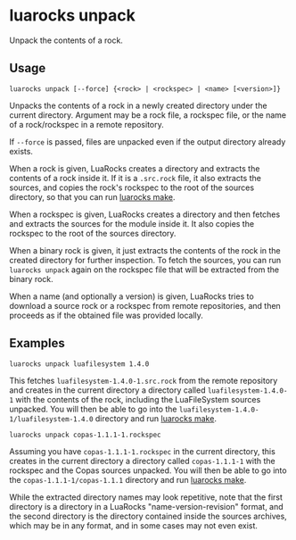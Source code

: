 # luarocks unpack

Unpack the contents of a rock.

## Usage

`luarocks unpack [--force] {<rock> | <rockspec> | <name> [<version>]}`

Unpacks the contents of a rock in a newly created directory under the current
directory. Argument may be a rock file, a rockspec file, or the name of a
rock/rockspec in a remote repository.

If `--force` is passed, files are unpacked even if the output directory
already exists.

When a rock is given, LuaRocks creates a directory and extracts the contents
of a rock inside it. If it is a `.src.rock` file, it also extracts the
sources, and copies the rock's rockspec to the root of the sources directory,
so that you can run [luarocks make](luarocks_make.md).

When a rockspec is given, LuaRocks creates a directory and then fetches and
extracts the sources for the module inside it. It also copies the rockspec to
the root of the sources directory.

When a binary rock is given, it just extracts the contents of the rock in the
created directory for further inspection. To fetch the sources, you can run
`luarocks unpack` again on the rockspec file that will be extracted from the
binary rock.

When a name (and optionally a version) is given, LuaRocks tries to download a
source rock or a rockspec from remote repositories, and then proceeds as if
the obtained file was provided locally.

## Examples

```
luarocks unpack luafilesystem 1.4.0
```

This fetches `luafilesystem-1.4.0-1.src.rock` from the remote repository and
creates in the current directory a directory called `luafilesystem-1.4.0-1`
with the contents of the rock, including the LuaFileSystem sources unpacked.
You will then be able to go into the
`luafilesystem-1.4.0-1/luafilesystem-1.4.0` directory and run [luarocks
make](luarocks_make.md).

```
luarocks unpack copas-1.1.1-1.rockspec
```

Assuming you have `copas-1.1.1-1.rockspec` in the current directory, this
creates in the current directory a directory called `copas-1.1.1-1` with the
rockspec and the Copas sources unpacked. You will then be able to go into the
`copas-1.1.1-1/copas-1.1.1` directory and run [luarocks
make](luarocks_make.md).

While the extracted directory names may look repetitive, note that the first
directory is a directory in a LuaRocks "name-version-revision" format, and the
second directory is the directory contained inside the sources archives, which
may be in any format, and in some cases may not even exist.

